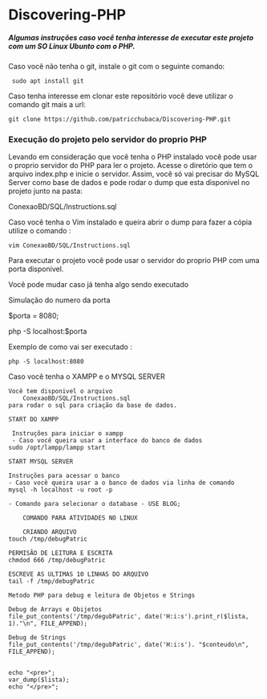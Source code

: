 

# Discovering-PHP
##### Algumas instruções caso você tenha interesse de executar este projeto com um SO Linux Ubunto com o PHP. 

 Caso você não tenha o git, instale o git com o seguinte comando: 
 
 	 sudo apt install git
	 
 Caso tenha interesse em clonar este repositório você deve utilizar o comando git mais a url:
 
 	git clone https://github.com/patricchubaca/Discovering-PHP.git 

### Execução do projeto pelo servidor do proprio PHP 

Levando em consideração que você tenha o PHP instalado você pode usar o proprio servidor do PHP para ler o projeto.
Acesse o diretório que tem o arquivo index.php e inicie o servidor.
Assim, você só vai precisar do MySQL Server como base de dados e pode rodar o dump que esta disponivel no projeto junto na pasta:

  ConexaoBD/SQL/Instructions.sql
	
  Caso você tenha o Vim instalado e queira abrir o dump para fazer a cópia utilize o comando :
  	
	vim ConexaoBD/SQL/Instructions.sql
	
Para executar o projeto você pode usar o servidor do proprio PHP com uma porta disponivel.

Você pode mudar caso já tenha algo sendo executado 
	
  Simulação do numero da porta
  
  $porta = 8080;
	  
  php -S localhost:$porta 	
	  
  Exemplo de como vai ser executado :
    	
	php -S localhost:8080	
	    
Caso você tenha o XAMPP e o MYSQL SERVER  

	Você tem disponivel o arquivo 	
		ConexaoBD/SQL/Instructions.sql 
	para rodar o sql para criação da base de dados.

	START DO XAMPP 
	
	 Instruções para iniciar o xampp
	 - Caso você queira usar a interface do banco de dados
	sudo /opt/lampp/lampp start
	
	START MYSQL SERVER 
        
	Instruções para acessar o banco
	- Caso você queira usar a o banco de dados via linha de comando
	mysql -h localhost -u root -p

	- Comando para selecionar o database - USE BLOG;

    	COMANDO PARA ATIVIDADES NO LINUX  

    	CRIANDO ARQUIVO 
	touch /tmp/debugPatric
	
	PERMISÃO DE LEITURA E ESCRITA
	chmdod 666 /tmp/debugPatric

	ESCREVE AS ULTIMAS 10 LINHAS DO ARQUIVO 
	tail -f /tmp/debugPatric

	Metodo PHP para debug e leitura de Objetos e Strings
	
	Debug de Arrays e Obijetos 
	file_put_contents('/tmp/degubPatric', date('H:i:s').print_r($lista, 1)."\n", FILE_APPEND);
	  
	Debug de Strings 			
	file_put_contents('/tmp/degubPatric', date('H:i:s'). "$conteudo\n", FILE_APPEND);


	echo "<pre>";
	var_dump($lista);
	echo "</pre>";


